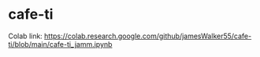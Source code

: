 # cafe-ti

Colab link: https://colab.research.google.com/github/jamesWalker55/cafe-ti/blob/main/cafe-ti_jamm.ipynb
